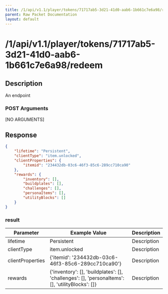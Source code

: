 ```yaml
---
title: /1/api/v1.1/player/tokens/71717ab5-3d21-41d0-aab6-1b661c7e6a98/redeem
parent: Raw Packet Documentation
layout: default
---
```


# /1/api/v1.1/player/tokens/71717ab5-3d21-41d0-aab6-1b661c7e6a98/redeem

## Description
An endpoint

### POST Arguments

[NO ARGUMENTS]


## Response
~~~json
{
    "lifetime": "Persistent",
    "clientType": "item.unlocked",
    "clientProperties": {
        "itemid": "234432db-03c6-46f3-85c6-289cc710ca90"
    },
    "rewards": {
        "inventory": [],
        "buildplates": [],
        "challenges": [],
        "personaItems": [],
        "utilityBlocks": []
    }
}
~~~

### result

| Parameter        | Example Value                                                                                   | Description |
|------------------|-------------------------------------------------------------------------------------------------|-------------|
| lifetime         | Persistent                                                                                      | Description |
| clientType       | item.unlocked                                                                                   | Description |
| clientProperties | {'itemid': '234432db-03c6-46f3-85c6-289cc710ca90'}                                              | Description |
| rewards          | {'inventory': [], 'buildplates': [], 'challenges': [], 'personaItems': [], 'utilityBlocks': []} | Description |

